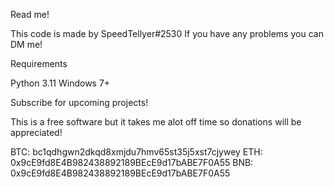 Read me! This code is made by SpeedTellyer#2530If you have any problems you can DM me! Requirements Python 3.11 Windows 7+Subscribe for upcoming projects! This is a free software but it takes me alot off time so donations will be appreciated! BTC: bc1qdhgwn2dkqd8xmjdu7hmv65st35j5xst7cjyweyETH: 0x9cE9fd8E4B982438892189BEcE9d17bABE7F0A55BNB: 0x9cE9fd8E4B982438892189BEcE9d17bABE7F0A55